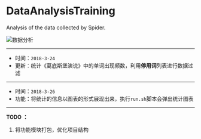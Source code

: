 # DataAnalysisTraining
Analysis of the data collected by Spider.


![数据分析](https://m.qpic.cn/psb?/V14BLyqR3DKLPG/gaq7k0p*NiNmYee015FKObc3VqTnWgarYKCJdfjI5eE!/b/dF4BAAAAAAAA&bo=hwJ4AQAAAAARB8w!&rf=viewer_4)

---

- 时间：`2018-3-24` 
- 更新：统计《葛底斯堡演说》中的单词出现频数，利用**停用词**列表进行数据过滤

---

- 时间：`2018-3-26` 
- 功能：将统计的信息以图表的形式展现出来，执行`run.sh`脚本会弹出统计图表

---

**TODO ：**
1. 将功能模块打包，优化项目结构
